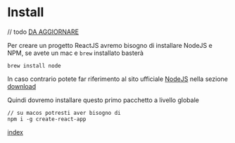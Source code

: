 # Install

// todo [DA AGGIORNARE](https://create-react-app.dev/docs/getting-started/) 

Per creare un progetto ReactJS avremo bisogno di installare NodeJS e NPM, se avete un mac e 
`brew` installato basterà
```shell
brew install node
```
In caso contrario potete far riferimento al sito ufficiale [NodeJS](https://nodejs.org/en) 
nella sezione [download](https://nodejs.org/en/download)

Quindi dovremo installare questo primo pacchetto a livello globale
```shell
// su macos potresti aver bisogno di 
npm i -g create-react-app
```

[index](../README.md)